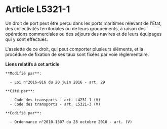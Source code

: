# Article L5321-1

Un droit de port peut être perçu dans les ports maritimes relevant de l'Etat, des collectivités territoriales ou de leurs
groupements, à raison des opérations commerciales ou des séjours des navires et de leurs équipages qui y sont effectués.

L'assiette de ce droit, qui peut comporter plusieurs éléments, et la procédure de fixation de ses taux sont fixées par voie
réglementaire.

**Liens relatifs à cet article**

	**Modifié par**:

	  - Loi n°2016-816 du 20 juin 2016 - art. 29

	**Cité par**:

	  - Code des transports - art. L4251-1 (V)
	  - Code des transports - art. L5321-3 (V)

	**Codifié par**:

	  - Ordonnance n°2010-1307 du 28 octobre 2010 - art. (V)
